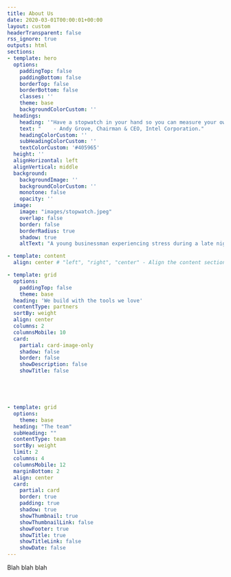 ```yaml
---
title: About Us
date: 2020-03-01T00:00:01+00:00
layout: custom
headerTransparent: false
rss_ignore: true
outputs: html
sections:
- template: hero
  options:
    paddingTop: false
    paddingBottom: false
    borderTop: false
    borderBottom: false
    classes: ''
    theme: base
    backgroundColorCustom: ''
  headings:
    heading: '"Have a stopwatch in your hand so you can measure your own performance and pace yourself accordingly."'
    text: "    - Andy Grove, Chairman & CEO, Intel Corporation."
    headingColorCustom: ''
    subHeadingColorCustom: ''
    textColorCustom: '#405965'
  height: ''
  alignHorizontal: left
  alignVertical: middle
  background:
    backgroundImage: ''
    backgroundColorCustom: ''
    monotone: false
    opacity: ''
  image:
    image: "images/stopwatch.jpeg"
    overlap: false
    border: false
    borderRadius: true
    shadow: true
    altText: "A young businessman experiencing stress during a late night at work"

- template: content
  align: center # "left", "right", "center" - Align the content section

- template: grid
  options:
    paddingTop: false
    theme: base
  heading: 'We build with the tools we love'
  contentType: partners
  sortBy: weight
  align: center
  columns: 2
  columnsMobile: 10 
  card:
    partial: card-image-only
    shadow: false
    border: false
    showDescription: false
    showTitle: false





- template: grid
  options:
    theme: base
  heading: "The team"
  subHeading: ""
  contentType: team 
  sortBy: weight
  limit: 2
  columns: 4
  columnsMobile: 12
  marginBottom: 2
  align: center 
  card:
    partial: card
    border: true
    padding: true
    shadow: true
    showThumbnail: true
    showThumbnailLink: false 
    showFooter: true
    showTitle: true
    showTitleLink: false 
    showDate: false
---
```


Blah blah blah
